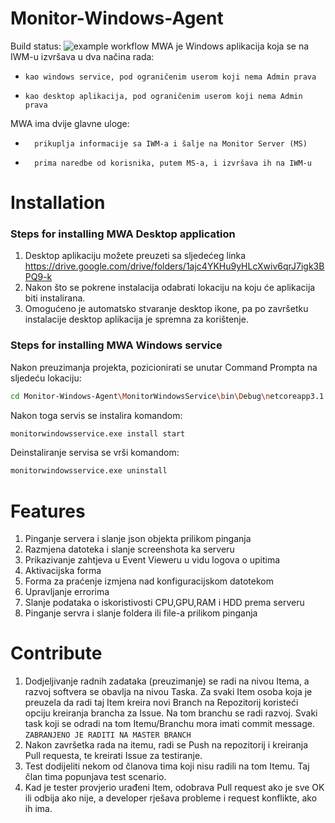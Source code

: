 # Monitor-Windows-Agent
Build status: ![example workflow](https://github.com/asabanovic6/Monitor-Windows-Agent/actions/workflows/mwa-desktop.yml/badge.svg)
MWA je Windows aplikacija koja se na IWM-u izvršava u dva načina rada:
  -   	kao windows service, pod ograničenim userom koji nema Admin prava
  -   	kao desktop aplikacija, pod ograničenim userom koji nema Admin prava
MWA ima dvije glavne uloge:
-   	prikuplja informacije sa IWM-a i šalje na Monitor Server (MS)
-   	prima naredbe od korisnika, putem MS-a, i izvršava ih na IWM-u
# Installation
### Steps for installing MWA Desktop application

1. Desktop aplikaciju možete preuzeti sa sljedećeg linka https://drive.google.com/drive/folders/1ajc4YKHu9yHLcXwiv6qrJ7igk3BPQ9-k
2. Nakon što se pokrene instalacija odabrati lokaciju na koju će aplikacija biti instalirana.
3. Omogućeno je automatsko stvaranje desktop ikone, pa po završetku instalacije desktop aplikacija je spremna za korištenje.
### Steps for installing MWA Windows service
Nakon preuzimanja projekta, pozicionirati se unutar Command Prompta na sljedeću lokaciju:
```bash
cd Monitor-Windows-Agent\MonitorWindowsService\bin\Debug\netcoreapp3.1
```
Nakon toga servis se instalira komandom:
```bash
monitorwindowsservice.exe install start
```
Deinstaliranje servisa se vrši komandom:
```bash
monitorwindowsservice.exe uninstall
```
# Features
1. Pinganje servera i slanje json objekta prilikom pinganja 
2. Razmjena datoteka i slanje screenshota ka serveru 
3. Prikazivanje zahtjeva u Event Vieweru u vidu logova o upitima
4. Aktivacijska forma 
5. Forma za praćenje izmjena nad konfiguracijskom datotekom
6. Upravljanje errorima
7. Slanje podataka o iskoristivosti CPU,GPU,RAM i HDD prema serveru
8. Pinganje servra i slanje foldera ili file-a prilikom pinganja
# Contribute
1. Dodjeljivanje radnih zadataka (preuzimanje) se radi na nivou Itema, a razvoj softvera se obavlja na nivou Taska.
  Za svaki Item osoba koja je preuzela da radi taj Item kreira novi Branch na Repozitorij koristeći opciju kreiranja brancha za Issue.
   Na tom branchu se radi razvoj. Svaki task koji se odradi na tom Itemu/Branchu mora imati commit message. `ZABRANJENO JE RADITI NA MASTER BRANCH`
2. Nakon završetka rada na itemu, radi se Push na repozitorij i kreiranja Pull requesta, te kreirati Issue za testiranje.
3. Test dodijeliti nekom od članova tima koji nisu radili na tom Itemu. Taj član tima popunjava test scenario.
4. Kad je tester provjerio urađeni Item, odobrava Pull request ako je sve OK ili odbija ako nije, a developer rješava probleme i request konflikte, ako ih ima.
